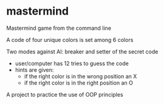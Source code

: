 # mastermind
Mastermind game from the command line

A code of four unique colors is set among 6 colors

Two modes against AI: breaker and setter of the secret code
* user/computer has 12 tries to guess the code
* hints are given:
	* if the right color is in the wrong position an X
	* if the right color is in the right position an O

A project to practice the use of OOP principles

